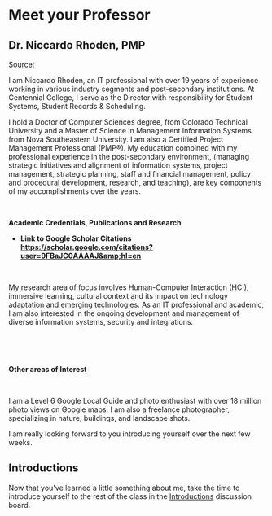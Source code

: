 # Meet your Professor

## Dr. Niccardo Rhoden, PMP

Source:

I am Niccardo Rhoden, an IT professional with over 19 years of
experience working in various industry segments and post-secondary
institutions. At Centennial College, I serve as the Director with
responsibility for Student Systems, Student Records & Scheduling.  
  
I hold a Doctor of Computer Sciences degree, from Colorado Technical
University and a Master of Science in Management Information Systems
from Nova Southeastern University. I am also a Certified Project
Management Professional (PMP®). My education combined with my
professional experience in the post-secondary environment, (managing
strategic initiatives and alignment of information systems, project
management, strategic planning, staff and financial management, policy
and procedural development, research, and teaching), are key components
of my accomplishments over the years.

 

**Academic Credentials, Publications and Research**

- **Link to Google Scholar Citations** <a
  href="https://scholar.google.com/citations?user=9FBaJC0AAAAJ&amp;hl=en"
  style="color: #0563c1; text-decoration: underline;"><strong>https://scholar.google.com/citations?user=9FBaJC0AAAAJ&amp;hl=en</strong></a>

 

My research area of focus involves Human-Computer Interaction (HCI),
immersive learning, cultural context and its impact on technology
adaptation and emerging technologies. As an IT professional and
academic, I am also interested in the ongoing development and management
of diverse information systems, security and integrations.

 

 

**Other areas of Interest**

 

I am a Level 6 Google Local Guide and photo enthusiast with over 18
million photo views on Google maps. I am also a freelance photographer,
specializing in nature, buildings, and landscape shots.

I am really looking forward to you introducing yourself over the next
few weeks. 

## Introductions

Now that you've learned a little something about me, take the time to
introduce yourself to the rest of the class in the <a
href="/d2l/common/dialogs/quickLink/quickLink.d2l?ou=1079692&amp;type=discuss&amp;rcode=CENCOL-970860"
target="_blank" rel="noopener">Introductions</a> discussion board.

 
